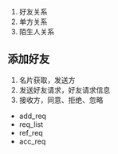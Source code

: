 1.  好友关系
2.  单方关系
3.  陌生人关系

## 添加好友

1.  名片获取，发送方
2.  发送好友请求，好友请求信息
3.  接收方，同意、拒绝、忽略

-   add_req
-   req_list
-   ref_req
-   acc_req

